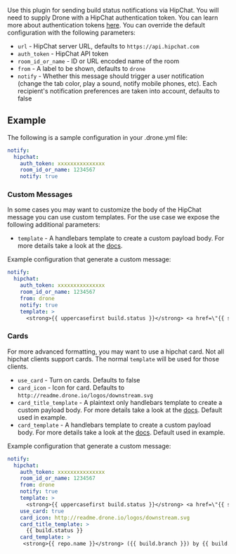 Use this plugin for sending build status notifications via HipChat. You will
need to supply Drone with a HipChat authentication token. You can learn more
about authentication tokens [here](https://www.hipchat.com/docs/apiv2/auth). You
can override the default configuration with the following parameters:

* `url` - HipChat server URL, defaults to `https://api.hipchat.com`
* `auth_token` - HipChat API token
* `room_id_or_name` - ID or URL encoded name of the room
* `from` - A label to be shown, defaults to `drone`
* `notify` - Whether this message should trigger a user notification (change the
  tab color, play a sound, notify mobile phones, etc). Each recipient's
  notification preferences are taken into account, defaults to false

## Example

The following is a sample configuration in your .drone.yml file:

```yaml
notify:
  hipchat:
    auth_token: xxxxxxxxxxxxxxx
    room_id_or_name: 1234567
    notify: true
```

### Custom Messages

In some cases you may want to customize the body of the HipChat message you can
use custom templates. For the use case we expose the following additional
parameters:

* `template` - A handlebars template to create a custom payload body. For more
  details take a look at the [docs](http://handlebarsjs.com/).

Example configuration that generate a custom message:

```yaml
notify:
  hipchat:
    auth_token: xxxxxxxxxxxxxxx
    room_id_or_name: 1234567
    from: drone
    notify: true
    template: >
      <strong>{{ uppercasefirst build.status }}</strong> <a href=\"{{ system.link_url }}/{{ repo.owner }}/{{ repo.name }}/{{ build.number }}\">{{ repo.owner }}/{{ repo.name }}#{{ truncate build.commit 8 }}</a> ({{ build.branch }}) by {{ build.author }} in {{ duration build.started_at build.finished_at }} </br> - {{ build.message }}
```

### Cards

For more advanced formatting, you may want to use a hipchat card. Not all hipchat
clients support cards. The normal `template` will be used for those clients.

* `use_card` - Turn on cards. Defaults to false
* `card_icon` - Icon for card. Defaults to `http://readme.drone.io/logos/downstream.svg`
* `card_title_template` - A plaintext only handlebars template to create a custom
payload body. For more details take a look at the [docs](http://handlebarsjs.com/). Default used in example.
* `card_template` - A handlebars template to create a custom payload body. For more
 details take a look at the [docs](http://handlebarsjs.com/). Default used in example.

Example configuration that generate a custom message:

```yaml
notify:
  hipchat:
    auth_token: xxxxxxxxxxxxxxx
    room_id_or_name: 1234567
    from: drone
    notify: true
    template: >
      <strong>{{ uppercasefirst build.status }}</strong> <a href=\"{{ system.link_url }}/{{ repo.owner }}/{{ repo.name }}/{{ build.number }}\">{{ repo.owner }}/{{ repo.name }}#{{ truncate build.commit 8 }}</a> ({{ build.branch }}) by {{ build.author }} in {{ duration build.started_at build.finished_at }} </br> - {{ build.message }}
    use_card: true
    card_icon: http://readme.drone.io/logos/downstream.svg
    card_title_template: >
      {{ build.status }}
    card_template: >
     <strong>{{ repo.name }}</strong> ({{ build.branch }}) by {{ build.author }} in {{ duration build.started_at build.finished_at }} <i>{{ build.message }}</i>